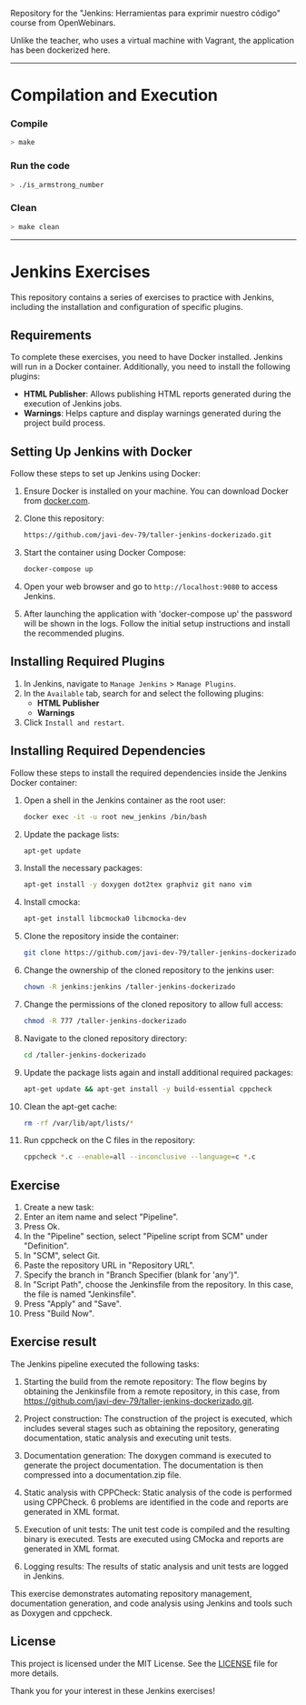 Repository for the "Jenkins: Herramientas para exprimir nuestro código" course from OpenWebinars.

Unlike the teacher, who uses a virtual machine with Vagrant, the application has been dockerized here.

---

# Compilation and Execution

### Compile

```bash
> make
```

### Run the code

```bash
> ./is_armstrong_number
```

### Clean

```bash
> make clean
```

---


# Jenkins Exercises

This repository contains a series of exercises to practice with Jenkins, including the installation and configuration of specific plugins.

## Requirements

To complete these exercises, you need to have Docker installed. Jenkins will run in a Docker container. Additionally, you need to install the following plugins:

- **HTML Publisher**: Allows publishing HTML reports generated during the execution of Jenkins jobs.
- **Warnings**: Helps capture and display warnings generated during the project build process.

## Setting Up Jenkins with Docker

Follow these steps to set up Jenkins using Docker:

1. Ensure Docker is installed on your machine. You can download Docker from [docker.com](https://www.docker.com/get-started).

2. Clone this repository:
    ```sh
    https://github.com/javi-dev-79/taller-jenkins-dockerizado.git
    ```

3. Start the container using Docker Compose:
    ```sh
    docker-compose up
    ```

4. Open your web browser and go to `http://localhost:9080` to access Jenkins.

5. After launching the application with 'docker-compose up' the password will be shown in the logs. Follow the initial setup instructions and install the recommended plugins. 

## Installing Required Plugins

1. In Jenkins, navigate to `Manage Jenkins` > `Manage Plugins`.
2. In the `Available` tab, search for and select the following plugins:
    - **HTML Publisher**
    - **Warnings**
3. Click `Install and restart`.

## Installing Required Dependencies

Follow these steps to install the required dependencies inside the Jenkins Docker container:

1. Open a shell in the Jenkins container as the root user:
    ```sh
    docker exec -it -u root new_jenkins /bin/bash
    ```

2. Update the package lists:
    ```sh
    apt-get update
    ```

3. Install the necessary packages:
    ```sh
    apt-get install -y doxygen dot2tex graphviz git nano vim
    ```

4. Install cmocka:
    ```sh
    apt-get install libcmocka0 libcmocka-dev
    ```

5. Clone the repository inside the container:
    ```sh
    git clone https://github.com/javi-dev-79/taller-jenkins-dockerizado.git /taller-jenkins-dockerizado
    ```

6. Change the ownership of the cloned repository to the jenkins user:
    ```sh
    chown -R jenkins:jenkins /taller-jenkins-dockerizado
    ```

7. Change the permissions of the cloned repository to allow full access:
    ```sh
    chmod -R 777 /taller-jenkins-dockerizado
    ```

8. Navigate to the cloned repository directory:
    ```sh
    cd /taller-jenkins-dockerizado
    ```

9. Update the package lists again and install additional required packages:
    ```sh
    apt-get update && apt-get install -y build-essential cppcheck
    ```

10. Clean the apt-get cache:
    ```sh
    rm -rf /var/lib/apt/lists/*
    ```

11. Run cppcheck on the C files in the repository:
    ```sh
    cppcheck *.c --enable=all --inconclusive --language=c *.c
    ```

## Exercise

1. Create a new task:
2. Enter an item name and select "Pipeline".
3. Press Ok.
4. In the "Pipeline" section, select "Pipeline script from SCM" under "Definition".
5. In "SCM", select Git.
6. Paste the repository URL in "Repository URL".
7. Specify the branch in "Branch Specifier (blank for 'any')".
8. In "Script Path", choose the Jenkinsfile from the repository. In this case, the file is named "Jenkinsfile".
9. Press "Apply" and "Save".
10. Press "Build Now".

## Exercise result

The Jenkins pipeline executed the following tasks:

1. Starting the build from the remote repository: The flow begins by obtaining the Jenkinsfile from a remote repository, in this case, from https://github.com/javi-dev-79/taller-jenkins-dockerizado.git.

2. Project construction: The construction of the project is executed, which includes several stages such as obtaining the repository, generating documentation, static analysis and executing unit tests.

3. Documentation generation: The doxygen command is executed to generate the project documentation. The documentation is then compressed into a documentation.zip file.

4. Static analysis with CPPCheck: Static analysis of the code is performed using CPPCheck. 6 problems are identified in the code and reports are generated in XML format.

5. Execution of unit tests: The unit test code is compiled and the resulting binary is executed. Tests are executed using CMocka and reports are generated in XML format.

6. Logging results: The results of static analysis and unit tests are logged in Jenkins.

This exercise demonstrates automating repository management, documentation generation, and code analysis using Jenkins and tools such as Doxygen and cppcheck.

## License

This project is licensed under the MIT License. See the [LICENSE](LICENSE) file for more details.


Thank you for your interest in these Jenkins exercises!
